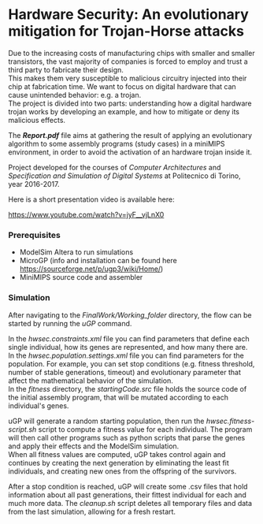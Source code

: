 # Hardware Security: An evolutionary mitigation for Trojan-Horse attacks

Due to the increasing costs of manufacturing chips with smaller and smaller transistors, the vast majority of companies is forced to employ and trust a third party to fabricate their design.  
This makes them very susceptible to malicious circuitry injected into their chip at fabrication time. We want to focus on digital hardware that can cause unintended behavior: e.g. a trojan.  
The project is divided into two parts: understanding how a digital hardware trojan works by developing an example, and how to mitigate or deny its malicious effects.

The *__Report.pdf__* file aims at gathering the result of applying an evolutionary algorithm to some assembly programs (study cases) in a miniMIPS environment, in order to avoid the activation of an hardware trojan inside it.

Project developed for the courses of _Computer Architectures_ and _Specification and Simulation of Digital Systems_ at Politecnico di Torino, year 2016-2017.

Here is a short presentation video is available here:

https://www.youtube.com/watch?v=jyF__vjLnX0


### Prerequisites

+ ModelSim Altera to run simulations
+ MicroGP (info and installation can be found here https://sourceforge.net/p/ugp3/wiki/Home/)
+ MiniMIPS source code and assembler


### Simulation

After navigating to the *FinalWork/Working_folder* directory, the flow can be started by running the *uGP* command.  

In the *hwsec.constraints.xml* file you can find parameters that define each single individual, how its genes are represented, and how many there are.  
In the *hwsec.population.settings.xml* file you can find parameters for the population. For example, you can set stop conditions (e.g. fitness threshold, number of stable generations, timeout) and evolutionary parameter that affect the mathematical behavior of the simulation.  
In the *fitness* directory, the *startingCode.src* file holds the source code of the initial assembly program, that will be mutated according to each individual's genes.

uGP will generate a random starting population, then run the *hwsec.fitness-script.sh* script to compute a fitness value for each individual. The program will then call other programs such as python scripts that parse the genes and apply their effects and the ModelSim simulation.   
When all fitness values are computed, uGP takes control again and continues by creating the next generation by eliminating the least fit individuals, and creating new ones from the offspring of the survivors.

After a stop condition is reached, uGP will create some .csv files that hold information about all past generations, their fittest individual for each and much more data. The *cleanup.sh* script deletes all temporary files and data from the last simulation, allowing for a fresh restart.
